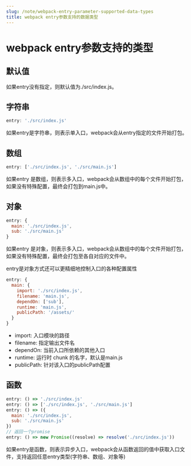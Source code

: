 ```yaml
---
slug: /note/webpack-entry-parameter-supported-data-types
title: webpack entry参数支持的数据类型
---
```

# webpack entry参数支持的类型

## 默认值

如果entry没有指定，则默认值为./src/index.js。

## 字符串

```javascript
entry: './src/index.js'
```

如果entry是字符串，则表示单入口，webpack会从entry指定的文件开始打包。

## 数组

```javascript
entry: ['./src/index.js', './src/main.js']
```

如果entry 是数组，则表示多入口，webpack会从数组中的每个文件开始打包，如果没有特殊配置，最终会打包到main.js中。

## 对象

```javascript
entry: {
  main: './src/index.js',
  sub: './src/main.js'
}
```

如果entry 是对象，则表示多入口，webpack会从数组中的每个文件开始打包，如果没有特殊配置，最终会打包至各自对应的文件中。

entry是对象方式还可以更精细地控制入口的各种配置属性

```javascript
entry: {
  main: {
    import: './src/index.js',
    filename: 'main.js',
    dependOn: ['sub'],
    runtime: 'main.js',
    publicPath: '/assets/'
  }
}
```

- import: 入口模块的路径
- filename: 指定输出文件名
- dependOn: 当前入口所依赖的其他入口
- runtime: 运行时 chunk 的名字，默认是main.js
- publicPath: 针对该入口的publicPath配置

## 函数

```javascript
entry: () => './src/index.js'
entry: () => ['./src/index.js', './src/main.js']
entry: () => ({
  main: './src/index.js',
  sub: './src/main.js'
})
// 返回一个promise
entry: () => new Promise((resolve) => resolve('./src/index.js'))
```
如果entry是函数，则表示异步入口，webpack会从函数返回的值中获取入口文件，支持返回任意entry类型(字符串、数组、对象等)



